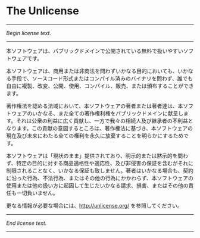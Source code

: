 The Unlicense
=============

------------------------------------------------------------------------

*Begin license text.*

------------------------------------------------------------------------

本ソフトウェアは、パブリックドメインで公開されている無料で扱いやすいソフトウェアです。

本ソフトウェアは、商用または非商法を問わずいかなる目的においても、いかなる手段で、ソースコード形式またはコンパイル済みのバイナリを問わず、誰でも自由に複製、改変、公開、使用、コンパイル、販売、または頒布することができます。

著作権法を認める法域において、本ソフトウェアの著者または著者達は、本ソフトウェアのいかなる、また全ての著作権利権をパブリックドメインに献呈します。それは公衆の利益に広く貢献し、一方で我々の相続人及び継承者の不利益となります。この貢献の意図するところは、著作権法に基づき、本ソフトウェアの現在及び未来にわたる全ての権利を永久に放棄することを明らかにするためです。

本ソフトウェアは「現状のまま」提供されており、明示的または黙示的を問わず、特定の目的に対する商品適格性や適応性、及び非侵害の保証を含むがそれに制限されることなく、いかなる保証も致しません。著者はいかなる場合も、契約に沿った行為、不法行為、またはその他の行為にかかわらず、本ソフトウェアの使用または他の扱い方に起因して生じたいかなる請求、損害、またはその他の責任も一切負いません。

更なる情報が必要な場合には、http://unlicense.org/ を参照してください。

------------------------------------------------------------------------

*End license text.*

------------------------------------------------------------------------
